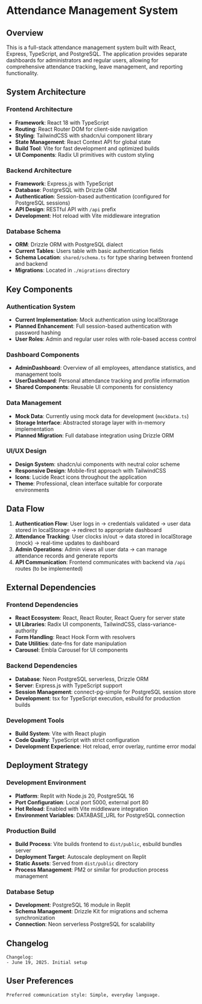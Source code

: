 # Attendance Management System

## Overview

This is a full-stack attendance management system built with React, Express, TypeScript, and PostgreSQL. The application provides separate dashboards for administrators and regular users, allowing for comprehensive attendance tracking, leave management, and reporting functionality.

## System Architecture

### Frontend Architecture
- **Framework**: React 18 with TypeScript
- **Routing**: React Router DOM for client-side navigation
- **Styling**: TailwindCSS with shadcn/ui component library
- **State Management**: React Context API for global state
- **Build Tool**: Vite for fast development and optimized builds
- **UI Components**: Radix UI primitives with custom styling

### Backend Architecture
- **Framework**: Express.js with TypeScript
- **Database**: PostgreSQL with Drizzle ORM
- **Authentication**: Session-based authentication (configured for PostgreSQL sessions)
- **API Design**: RESTful API with `/api` prefix
- **Development**: Hot reload with Vite middleware integration

### Database Schema
- **ORM**: Drizzle ORM with PostgreSQL dialect
- **Current Tables**: Users table with basic authentication fields
- **Schema Location**: `shared/schema.ts` for type sharing between frontend and backend
- **Migrations**: Located in `./migrations` directory

## Key Components

### Authentication System
- **Current Implementation**: Mock authentication using localStorage
- **Planned Enhancement**: Full session-based authentication with password hashing
- **User Roles**: Admin and regular user roles with role-based access control

### Dashboard Components
- **AdminDashboard**: Overview of all employees, attendance statistics, and management tools
- **UserDashboard**: Personal attendance tracking and profile information
- **Shared Components**: Reusable UI components for consistency

### Data Management
- **Mock Data**: Currently using mock data for development (`mockData.ts`)
- **Storage Interface**: Abstracted storage layer with in-memory implementation
- **Planned Migration**: Full database integration using Drizzle ORM

### UI/UX Design
- **Design System**: shadcn/ui components with neutral color scheme
- **Responsive Design**: Mobile-first approach with TailwindCSS
- **Icons**: Lucide React icons throughout the application
- **Theme**: Professional, clean interface suitable for corporate environments

## Data Flow

1. **Authentication Flow**: User logs in → credentials validated → user data stored in localStorage → redirect to appropriate dashboard
2. **Attendance Tracking**: User clocks in/out → data stored in localStorage (mock) → real-time updates to dashboard
3. **Admin Operations**: Admin views all user data → can manage attendance records and generate reports
4. **API Communication**: Frontend communicates with backend via `/api` routes (to be implemented)

## External Dependencies

### Frontend Dependencies
- **React Ecosystem**: React, React Router, React Query for server state
- **UI Libraries**: Radix UI components, TailwindCSS, class-variance-authority
- **Form Handling**: React Hook Form with resolvers
- **Date Utilities**: date-fns for date manipulation
- **Carousel**: Embla Carousel for UI components

### Backend Dependencies
- **Database**: Neon PostgreSQL serverless, Drizzle ORM
- **Server**: Express.js with TypeScript support
- **Session Management**: connect-pg-simple for PostgreSQL session store
- **Development**: tsx for TypeScript execution, esbuild for production builds

### Development Tools
- **Build System**: Vite with React plugin
- **Code Quality**: TypeScript with strict configuration
- **Development Experience**: Hot reload, error overlay, runtime error modal

## Deployment Strategy

### Development Environment
- **Platform**: Replit with Node.js 20, PostgreSQL 16
- **Port Configuration**: Local port 5000, external port 80
- **Hot Reload**: Enabled with Vite middleware integration
- **Environment Variables**: DATABASE_URL for PostgreSQL connection

### Production Build
- **Build Process**: Vite builds frontend to `dist/public`, esbuild bundles server
- **Deployment Target**: Autoscale deployment on Replit
- **Static Assets**: Served from `dist/public` directory
- **Process Management**: PM2 or similar for production process management

### Database Setup
- **Development**: PostgreSQL 16 module in Replit
- **Schema Management**: Drizzle Kit for migrations and schema synchronization
- **Connection**: Neon serverless PostgreSQL for scalability

## Changelog

```
Changelog:
- June 19, 2025. Initial setup
```

## User Preferences

```
Preferred communication style: Simple, everyday language.
```